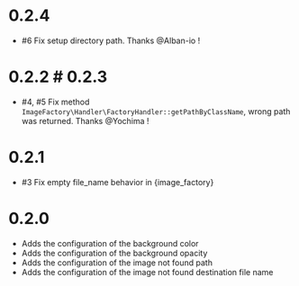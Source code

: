 # 0.2.4

- #6 Fix setup directory path. Thanks @Alban-io !

# 0.2.2 # 0.2.3

- #4, #5 Fix method `ImageFactory\Handler\FactoryHandler::getPathByClassName`, wrong path was returned. Thanks @Yochima !

# 0.2.1

- #3 Fix empty file_name behavior in {image_factory}

# 0.2.0

- Adds the configuration of the background color
- Adds the configuration of the background opacity
- Adds the configuration of the image not found path
- Adds the configuration of the image not found destination file name